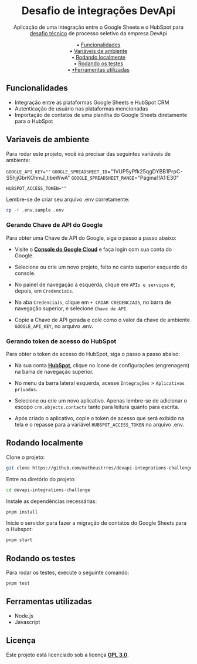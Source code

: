 <h1 align="center">
  Desafio de integrações DevApi
  </a>
</h1>

<p align="center">Aplicação de uma integração entre o Google Sheets e o HubSpot para <a href="https://github.com/godevapi/vagas/tree/master/integrations" target="_blank">desafio técnico</a> de
processo seletivo da empresa DevApi

<p align="center">
  • <a href="#funcionalidades">Funcionalidades</a><br>
  • <a href="#variaveis-de-ambiente">Variáveis de ambiente</a><br>
  • <a href="#rodando-localmente">Rodando localmente</a><br>
  • <a href="#rodando-os-testes">Rodando os testes</a><br>
  • <a href="#ferramentas-utilizadas">•Ferramentas utilizadas</a>
</p>

## Funcionalidades

- Integração entre as plataformas Google Sheets e HubSpot CRM
- Autenticação de usuário nas plataformas mencionadas
- Importação de contatos de uma planilha do Google Sheets diretamente para o HubSpot

## Variaveis de ambiente

Para rodar este projeto, você irá precisar das seguintes variáveis de ambiente:

`GOOGLE_API_KEY=""`
`GOOGLE_SPREADSHEET_ID`="1VUP5yPfk25qgDYBB1PrpC-S5hjjGbrKOhmJ_tibeWwA"
`GOOGLE_SPREADSHEET_RANGE`="Página1!A1:E30"

`HUBSPOT_ACCESS_TOKEN=""`

Lembre-se de criar seu arquivo .env corretamente:

```bash
cp -r .env.sample .env
```

### Gerando Chave de API do Google

Para obter uma Chave de API do Google, siga o passo a passo abaixo:

- Visite o **[Console do Google Cloud](https://console.cloud.google.com/)** e faça login com sua conta do Google.

- Selecione ou crie um novo projeto, feito no canto superior esquerdo do console.

- No painel de navegação à esquerda, clique em `APIs e serviços` e, depois, em `Credenciais`.

- Na aba `Credenciais`, clique em `+ CRIAR CREDENCIAIS`, no barra de navegação superior, e selecione `Chave de API`.

- Copie a Chave de API gerada e cole como o valor da chave de ambiente `GOOGLE_API_KEY`, no arquivo .env.

### Gerando token de acesso do HubSpot

Para obter o token de acesso do HubSpot, siga o passo a passo abaixo:

- Na sua conta **[HubSpot](https://app.hubspot.com/home)**, clique no ícone de configurações (engrenagem) na barra de navegação superior.

- No menu da barra lateral esquerda, acesse `Integrações` > `Aplicativos privados`.

- Selecione ou crie um novo aplicativo. Apenas lembre-se de adicionar o escopo `crm.objects.contacts` tanto para leitura quanto para escrita.

- Após criado o aplicativo, copie o token de acesso que será exibido na tela e o repasse para a variável `HUBSPOT_ACCESS_TOKEN` no arquivo .env.

## Rodando localmente

Clone o projeto:

```bash
git clone https://github.com/matheustrres/devapi-integrations-challenge.git
```

Entre no diretório do projeto:

```bash
cd devapi-integrations-challenge
```

Instale as dependências necessárias:

```bash
pnpm install
```

Inicie o servidor para fazer a migração de contatos do Google Sheets para o Hubspot:

```bash
pnpm start
```

## Rodando os testes

Para rodar os testes, execute o seguinte comando:

```bash
pnpm test
```


## Ferramentas utilizadas

- Node.js
- Javascript

## Licença

Este projeto está licenciado sob a licença **[GPL 3.0](https://github.com/matheustrres/devapi-integrations-challenge/blob/main/LICENSE)**.
